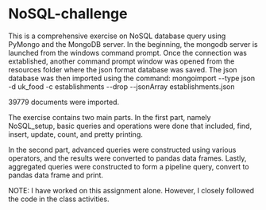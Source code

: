# NoSQL-challenge

This is a comprehensive exercise on NoSQL database query using PyMongo and the MongoDB server.
In the beginning, the mongodb server is launched from the windows command prompt. Once the connection was extablished,
another command prompt window was opened from the resources folder where the json format database was saved. The json
database was then imported using the command: mongoimport --type json -d uk_food -c establishments --drop --jsonArray 
establishments.json

39779 documents were imported.

The exercise contains two main parts. In the first part, namely NoSQL_setup, basic queries and operations were done 
that included, find, insert, update, count, and pretty printing.

In the second part, advanced queries were constructed using various operators, and the results were converted to pandas
data frames. Lastly, aggregated queries were constructed to form a pipeline query, convert to pandas data frame and print.






NOTE: I have worked on this assignment alone. However, I closely followed the code in the class activities.